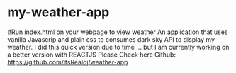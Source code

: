 # my-weather-app
#Run index.html on your webpage to view weather
An application that uses vanilla Javascrip and plain css 
to consumes dark sky API to display my weather.
I did this quick version due to time ... but
I am currently working on a better version with REACTJS
Please Check here Github: https://github.com/itsRealoj/weather-app


